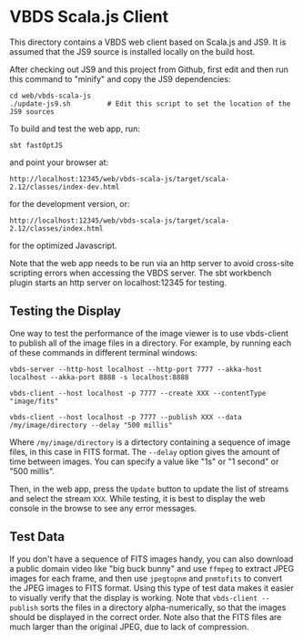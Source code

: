 VBDS Scala.js Client
====================

This directory contains a VBDS web client based on Scala.js and JS9.
It is assumed that the JS9 source is installed locally on the build host.

After checking out JS9 and this project from Github, first edit and then run this command to "minify" and copy the JS9 dependencies:

    cd web/vbds-scala-js
    ./update-js9.sh         # Edit this script to set the location of the JS9 sources

To build and test the web app, run:

    sbt fastOptJS

and point your browser at:

    http://localhost:12345/web/vbds-scala-js/target/scala-2.12/classes/index-dev.html

for the development version, or:
    
    http://localhost:12345/web/vbds-scala-js/target/scala-2.12/classes/index.html

for the optimized Javascript.

Note that the web app needs to be run via an http server to avoid cross-site scripting errors when accessing the VBDS server.
The sbt workbench plugin starts an http server on localhost:12345 for testing.

## Testing the Display

One way to test the performance of the image viewer is to use vbds-client to publish all of the image files in a directory.
For example, by running each of these commands in different terminal windows:

    vbds-server --http-host localhost --http-port 7777 --akka-host localhost --akka-port 8888 -s localhost:8888
    
    vbds-client --host localhost -p 7777 --create XXX --contentType "image/fits"
    
    vbds-client --host localhost -p 7777 --publish XXX --data /my/image/directory --delay "500 millis"

Where `/my/image/directory` is a dirtectory containing a sequence of image files, in this case in FITS format.
The `--delay` option gives the amount of time between images. You can specify a value like "1s" or "1 second" or "500 millis".

Then, in the web app, press the `Update` button to update the list of streams and select the stream `XXX`.
While testing, it is best to display the web console in the browse to see any error messages.

## Test Data

If you don't have a sequence of FITS images handy, you can also download a public domain video like "big buck bunny"
and use `ffmpeg` to extract JPEG images for each frame, and then use `jpegtopnm` and `pnmtofits` to convert the JPEG
images to FITS format. Using this type of test data makes it easier to visually verify that the display is working.
Note that `vbds-client --publish` sorts the files in a directory alpha-numerically, so that the images should be
displayed in the correct order. Note also that the FITS files are much larger than the original JPEG, due to lack
of compression.


